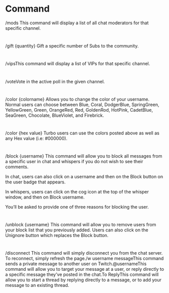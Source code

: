 # Command

/mods This command will display a list of all chat moderators for that specific channel.
#
/gift {quantity} Gift a specific number of Subs to the community.
#
/vipsThis command will display a list of VIPs for that specific channel.
#
/voteVote in the active poll in the given channel.
#
/color {colorname} Allows you to change the color of your username. Normal users can choose between Blue, Coral, DodgerBlue, SpringGreen, YellowGreen, Green, OrangeRed, Red, GoldenRod, HotPink, CadetBlue, SeaGreen, Chocolate, BlueViolet, and Firebrick.
#
/color {hex value} Turbo users can use the colors posted above as well as any Hex value (i.e: #000000).
#
/block {username} This command will allow you to block all messages from a specific user in chat and whispers if you do not wish to see their comments.

In chat, users can also click on a username and then on the Block button on the user badge that appears.

In whispers, users can click on the cog  icon at the top of the whisper window, and then on Block username.

You’ll be asked to provide one of three reasons for blocking the user.
#
/unblock {username} This command will allow you to remove users from your block list that you previously added.
Users can also click on the Unignore button which replaces the Block button.
#
/disconnect This command will simply disconnect you from the chat server. To reconnect, simply refresh the page./w username messageThis command sends a private message to another user on Twitch.@usernameThis command will allow you to target your message at a user, or reply directly to a specific message they’ve posted in the chat.To ReplyThis command will allow you to start a thread by replying directly to a message, or to add your message to an existing thread.